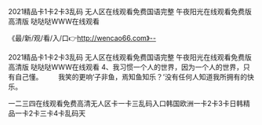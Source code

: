 2021精品卡1卡2卡3乱码
无人区在线观看免费国语完整
午夜阳光在线观看免费版高清版
哒哒哒WWW在线观看


《最/新/观/看/入/口👉http://wencao66.com》--

2021精品卡1卡2卡3乱码
无人区在线观看免费国语完整
午夜阳光在线观看免费版高清版
哒哒哒WWW在线观看
	4、我习惯一个人的世界，因为一个人的世界，只有自己懂。
　　我笑的更响‘子非鱼，焉知鱼知乐？’没有任何人知道我所拥有的快乐。





一二三四在线观看免费高清无人区卡一卡三乱码入口韩国欧洲一卡2卡3卡日韩精品一卡2卡三卡4卡乱码天
